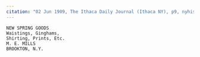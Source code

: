 ```yaml
---
citation: "02 Jun 1909, The Ithaca Daily Journal (Ithaca NY), p9, nyhistoricnewspapers.org."
---
```


    NEW SPRING GOODS
    Waistings, Ginghams,
    Shirting, Prints, Etc.
    M. E. MILLS
    BROOKTON, N.Y.


